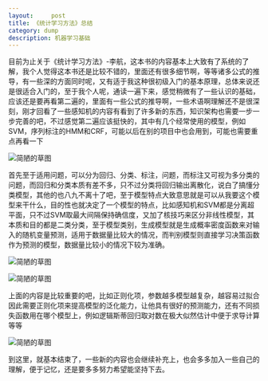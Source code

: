 ```yaml
---
layout:     post
title: 《统计学习方法》总结     
category: dump
description: 机器学习基础
---
```

目前为止关于《统计学习方法》-李航，这本书的内容基本上大致有了系统的了解，我个人觉得这本书还是比较不错的，里面还有很多细节啊，等等诸多公式的推导，有一些深的方面同时呢，又有适于我这种很初级入门的基本原理，总体来说还是很适合入门的，至于我个人呢，通读一遍下来，感觉稍微有了一些认识的基础，应该还是要再看第二遍的，里面有一些公式的推导啊，一些术语啊理解还不是很深刻，刚才回看了一些感知机的内容有看到了许多新的东西，知识架构也需要一步一步完善的吧，不过感觉第二遍应该挺快的，其中有几个经常使用的模型，例如SVM，序列标注的HMM和CRF，可能以后在别的项目中也会用到，可能也需要重点再看一下

![简陋的草图](http://img.blog.csdn.net/20180119000645112?watermark/2/text/aHR0cDovL2Jsb2cuY3Nkbi5uZXQveXVpaDM0NA==/font/5a6L5L2T/fontsize/400/fill/I0JBQkFCMA==/dissolve/70/gravity/SouthEast)


首先至于适用问题，可以分为回归、分类、标注，问题，而标注又可视为多分类的问题，而回归和分类本质有差不多，只不过分类将回归输出离散化，说白了搞懂分类模型，其他的也八九不离十了吧，至于模型特点大致意思就是可以从我要这个模型来干什么，目的性也就决定了一个模型的特点，比如感知机和SVM都是分离超平面，只不过SVM取最大间隔保持确信度，又加了核技巧来区分非线性模型，其本质和目的都是二类分类，至于模型类别，生成模型就是生成概率密度函数来对输入的随机变量预测，适用于数据量比较大的情况，而判别模型则直接学习决策函数作为预测的模型，数据量比较小的情况下较为准确。


![简陋的草图](http://img.blog.csdn.net/20180119000701786?watermark/2/text/aHR0cDovL2Jsb2cuY3Nkbi5uZXQveXVpaDM0NA==/font/5a6L5L2T/fontsize/400/fill/I0JBQkFCMA==/dissolve/70/gravity/SouthEast)

![简陋的草图](http://img.blog.csdn.net/20180119000715227?watermark/2/text/aHR0cDovL2Jsb2cuY3Nkbi5uZXQveXVpaDM0NA==/font/5a6L5L2T/fontsize/400/fill/I0JBQkFCMA==/dissolve/70/gravity/SouthEast)



上面的内容是比较重要的吧，比如正则化项，参数越多模型越复杂，越容易过拟合因此需要正则化项来提高模型的泛化能力，让他具有很好的预测能力，还有不同损失函数用在哪个模型上，例如逻辑斯蒂回归取对数在极大似然估计中便于求导计算等等

![简陋的草图](http://img.blog.csdn.net/20180119000730336?watermark/2/text/aHR0cDovL2Jsb2cuY3Nkbi5uZXQveXVpaDM0NA==/font/5a6L5L2T/fontsize/400/fill/I0JBQkFCMA==/dissolve/70/gravity/SouthEast)


到这里，就基本结束了，一些新的内容也会继续补充上，也会多多加入一些自己的理解，便于记忆，还是要多多努力希望能坚持下去。

